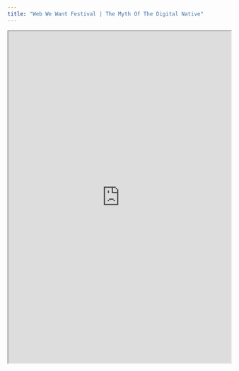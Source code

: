 ```yaml
---
title: "Web We Want Festival | The Myth Of The Digital Native"
---
```




<iframe height="750" width="100%" src="https://ewelton.github.io/ktest/wiki.html#Web%20We%20Want%20Festival%20%7C%20The%20Myth%20Of%20The%20Digital%20Native"></iframe>

